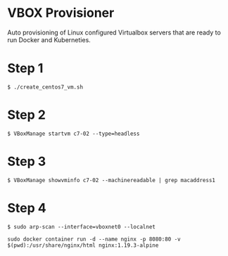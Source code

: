 # VBOX Provisioner

Auto provisioning of Linux configured Virtualbox servers that are ready to run Docker and Kuberneties.


# Step 1
```
$ ./create_centos7_vm.sh
```
# Step 2
```
$ VBoxManage startvm c7-02 --type=headless
```
# Step 3
```
$ VBoxManage showvminfo c7-02 --machinereadable | grep macaddress1
```
# Step 4
```
$ sudo arp-scan --interface=vboxnet0 --localnet
```
```
sudo docker container run -d --name nginx -p 8080:80 -v $(pwd):/usr/share/nginx/html nginx:1.19.3-alpine
```

